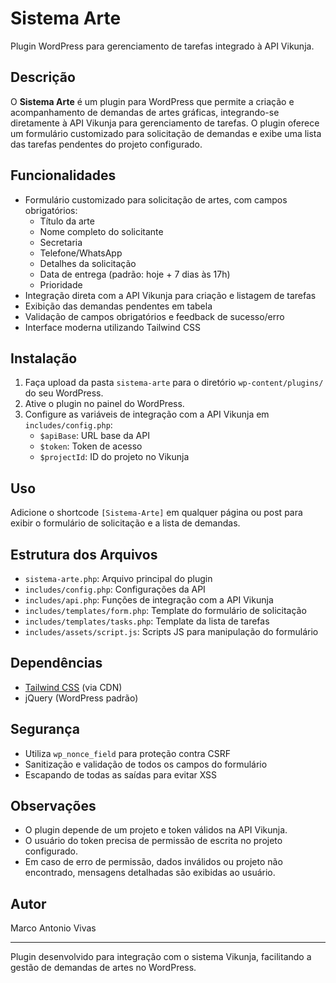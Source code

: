 # Sistema Arte

Plugin WordPress para gerenciamento de tarefas integrado à API Vikunja.

## Descrição
O **Sistema Arte** é um plugin para WordPress que permite a criação e acompanhamento de demandas de artes gráficas, integrando-se diretamente à API Vikunja para gerenciamento de tarefas. O plugin oferece um formulário customizado para solicitação de demandas e exibe uma lista das tarefas pendentes do projeto configurado.

## Funcionalidades
- Formulário customizado para solicitação de artes, com campos obrigatórios:
  - Título da arte
  - Nome completo do solicitante
  - Secretaria
  - Telefone/WhatsApp
  - Detalhes da solicitação
  - Data de entrega (padrão: hoje + 7 dias às 17h)
  - Prioridade
- Integração direta com a API Vikunja para criação e listagem de tarefas
- Exibição das demandas pendentes em tabela
- Validação de campos obrigatórios e feedback de sucesso/erro
- Interface moderna utilizando Tailwind CSS

## Instalação
1. Faça upload da pasta `sistema-arte` para o diretório `wp-content/plugins/` do seu WordPress.
2. Ative o plugin no painel do WordPress.
3. Configure as variáveis de integração com a API Vikunja em `includes/config.php`:
   - `$apiBase`: URL base da API
   - `$token`: Token de acesso
   - `$projectId`: ID do projeto no Vikunja

## Uso
Adicione o shortcode `[Sistema-Arte]` em qualquer página ou post para exibir o formulário de solicitação e a lista de demandas.

## Estrutura dos Arquivos
- `sistema-arte.php`: Arquivo principal do plugin
- `includes/config.php`: Configurações da API
- `includes/api.php`: Funções de integração com a API Vikunja
- `includes/templates/form.php`: Template do formulário de solicitação
- `includes/templates/tasks.php`: Template da lista de tarefas
- `includes/assets/script.js`: Scripts JS para manipulação do formulário

## Dependências
- [Tailwind CSS](https://tailwindcss.com/) (via CDN)
- jQuery (WordPress padrão)

## Segurança
- Utiliza `wp_nonce_field` para proteção contra CSRF
- Sanitização e validação de todos os campos do formulário
- Escapando de todas as saídas para evitar XSS

## Observações
- O plugin depende de um projeto e token válidos na API Vikunja.
- O usuário do token precisa de permissão de escrita no projeto configurado.
- Em caso de erro de permissão, dados inválidos ou projeto não encontrado, mensagens detalhadas são exibidas ao usuário.

## Autor
Marco Antonio Vivas

---
Plugin desenvolvido para integração com o sistema Vikunja, facilitando a gestão de demandas de artes no WordPress.